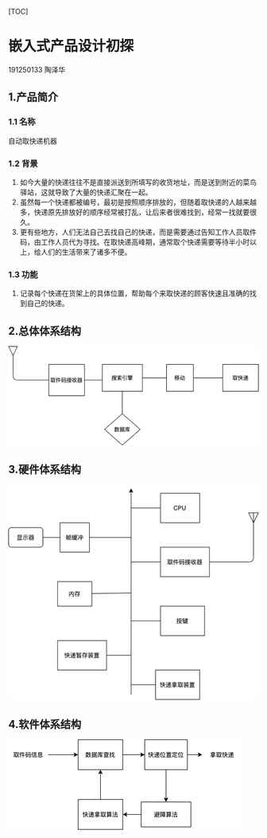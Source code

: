 [TOC]



# 嵌入式产品设计初探

191250133 陶泽华

## 1.产品简介

### 1.1 名称

自动取快递机器

### 1.2 背景

1. 如今大量的快递往往不是直接派送到所填写的收货地址，而是送到附近的菜鸟驿站，这就导致了大量的快递汇聚在一起。
2. 虽然每一个快递都被编号，最初是按照顺序排放的，但随着取快递的人越来越多，快递原先排放好的顺序经常被打乱，让后来者很难找到，经常一找就要很久。
3. 更有些地方，人们无法自己去找自己的快递，而是需要通过告知工作人员取件码，由工作人员代为寻找。在取快递高峰期，通常取个快递需要等待半小时以上，给人们的生活带来了诸多不便。

### 1.3 功能

1. 记录每个快递在货架上的具体位置，帮助每个来取快递的顾客快速且准确的找到自己的快递。

## 2.总体体系结构

![](img/总体体系结构.png)

## 3.硬件体系结构

![](img/硬件体系结构.png)

## 4.软件体系结构

![](img/软件体系结构.png)